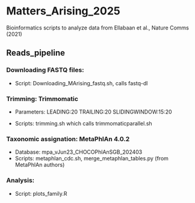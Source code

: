 # Matters_Arising_2025
Bioinformatics scripts to analyze data from Ellabaan et al., Nature Comms (2021)

## Reads_pipeline
### Downloading FASTQ files:
- Script: Downloading_MArising_fastq.sh, calls fastq-dl

### Trimming: Trimmomatic
- Parameters:
LEADING:20 TRAILING:20 SLIDINGWINDOW:15:20

- Scripts: trimming.sh which calls trimmomaticparallel.sh

### Taxonomic assignation: MetaPhlAn 4.0.2
- Database: mpa_vJun23_CHOCOPhlAnSGB_202403
- Scripts: metaphlan_cdc.sh, merge_metaphlan_tables.py (from MetaPhlAn authors)

### Analysis:
- Script: plots_family.R
